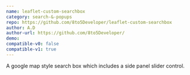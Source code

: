 ```yaml
---
name: leaflet-custom-searchbox
category: search-&-popups
repo: https://github.com/8to5Developer/leaflet-custom-searchbox
author: A.D
author-url: https://github.com/8to5Developer/
demo: 
compatible-v0: false
compatible-v1: true
---
```


A google map style search box which includes a side panel slider control.
